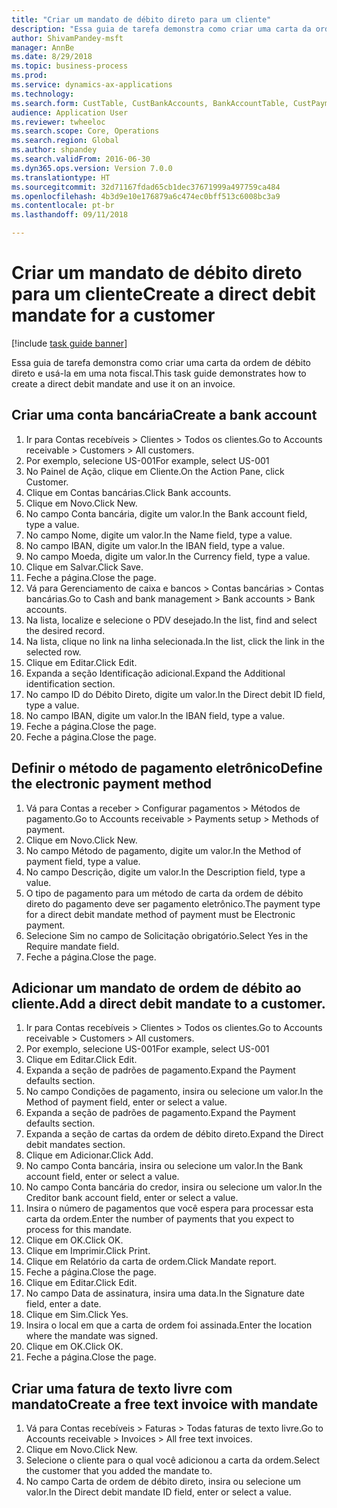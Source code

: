 ```yaml
--- 
title: "Criar um mandato de débito direto para um cliente"
description: "Essa guia de tarefa demonstra como criar uma carta da ordem de débito direto e usá-la em uma nota fiscal."
author: ShivamPandey-msft
manager: AnnBe
ms.date: 8/29/2018
ms.topic: business-process
ms.prod: 
ms.service: dynamics-ax-applications
ms.technology: 
ms.search.form: CustTable, CustBankAccounts, BankAccountTable, CustPaymMode, CustDirectDebitMandate, BankAccountTableLookUp, SrsReportViewerForm,  LogisticsAddressCityLookup, CustFreeInvoice, CustTableLookup
audience: Application User
ms.reviewer: twheeloc
ms.search.scope: Core, Operations
ms.search.region: Global
ms.author: shpandey
ms.search.validFrom: 2016-06-30
ms.dyn365.ops.version: Version 7.0.0
ms.translationtype: HT
ms.sourcegitcommit: 32d71167fdad65cb1dec37671999a497759ca484
ms.openlocfilehash: 4b3d9e10e176879a6c474ec0bff513c6008bc3a9
ms.contentlocale: pt-br
ms.lasthandoff: 09/11/2018

---
```

# <a name="create-a-direct-debit-mandate-for-a-customer"></a><span data-ttu-id="37988-103">Criar um mandato de débito direto para um cliente</span><span class="sxs-lookup"><span data-stu-id="37988-103">Create a direct debit mandate for a customer</span></span>

[!include [task guide banner](../../includes/task-guide-banner.md)]

<span data-ttu-id="37988-104">Essa guia de tarefa demonstra como criar uma carta da ordem de débito direto e usá-la em uma nota fiscal.</span><span class="sxs-lookup"><span data-stu-id="37988-104">This task guide demonstrates how to create a direct debit mandate and use it on an invoice.</span></span>


## <a name="create-a-bank-account"></a><span data-ttu-id="37988-105">Criar uma conta bancária</span><span class="sxs-lookup"><span data-stu-id="37988-105">Create a bank account</span></span>
1. <span data-ttu-id="37988-106">Ir para Contas recebíveis > Clientes > Todos os clientes.</span><span class="sxs-lookup"><span data-stu-id="37988-106">Go to Accounts receivable > Customers > All customers.</span></span>
2. <span data-ttu-id="37988-107">Por exemplo, selecione US-001</span><span class="sxs-lookup"><span data-stu-id="37988-107">For example, select US-001</span></span>
3. <span data-ttu-id="37988-108">No Painel de Ação, clique em Cliente.</span><span class="sxs-lookup"><span data-stu-id="37988-108">On the Action Pane, click Customer.</span></span>
4. <span data-ttu-id="37988-109">Clique em Contas bancárias.</span><span class="sxs-lookup"><span data-stu-id="37988-109">Click Bank accounts.</span></span>
5. <span data-ttu-id="37988-110">Clique em Novo.</span><span class="sxs-lookup"><span data-stu-id="37988-110">Click New.</span></span>
6. <span data-ttu-id="37988-111">No campo Conta bancária, digite um valor.</span><span class="sxs-lookup"><span data-stu-id="37988-111">In the Bank account field, type a value.</span></span>
7. <span data-ttu-id="37988-112">No campo Nome, digite um valor.</span><span class="sxs-lookup"><span data-stu-id="37988-112">In the Name field, type a value.</span></span>
8. <span data-ttu-id="37988-113">No campo IBAN, digite um valor.</span><span class="sxs-lookup"><span data-stu-id="37988-113">In the IBAN field, type a value.</span></span>
9. <span data-ttu-id="37988-114">No campo Moeda, digite um valor.</span><span class="sxs-lookup"><span data-stu-id="37988-114">In the Currency field, type a value.</span></span>
10. <span data-ttu-id="37988-115">Clique em Salvar.</span><span class="sxs-lookup"><span data-stu-id="37988-115">Click Save.</span></span>
11. <span data-ttu-id="37988-116">Feche a página.</span><span class="sxs-lookup"><span data-stu-id="37988-116">Close the page.</span></span>
12. <span data-ttu-id="37988-117">Vá para Gerenciamento de caixa e bancos > Contas bancárias > Contas bancárias.</span><span class="sxs-lookup"><span data-stu-id="37988-117">Go to Cash and bank management > Bank accounts > Bank accounts.</span></span>
13. <span data-ttu-id="37988-118">Na lista, localize e selecione o PDV desejado.</span><span class="sxs-lookup"><span data-stu-id="37988-118">In the list, find and select the desired record.</span></span>
14. <span data-ttu-id="37988-119">Na lista, clique no link na linha selecionada.</span><span class="sxs-lookup"><span data-stu-id="37988-119">In the list, click the link in the selected row.</span></span>
15. <span data-ttu-id="37988-120">Clique em Editar.</span><span class="sxs-lookup"><span data-stu-id="37988-120">Click Edit.</span></span>
16. <span data-ttu-id="37988-121">Expanda a seção Identificação adicional.</span><span class="sxs-lookup"><span data-stu-id="37988-121">Expand the Additional identification section.</span></span>
17. <span data-ttu-id="37988-122">No campo ID do Débito Direto, digite um valor.</span><span class="sxs-lookup"><span data-stu-id="37988-122">In the Direct debit ID field, type a value.</span></span>
18. <span data-ttu-id="37988-123">No campo IBAN, digite um valor.</span><span class="sxs-lookup"><span data-stu-id="37988-123">In the IBAN field, type a value.</span></span>
19. <span data-ttu-id="37988-124">Feche a página.</span><span class="sxs-lookup"><span data-stu-id="37988-124">Close the page.</span></span>
20. <span data-ttu-id="37988-125">Feche a página.</span><span class="sxs-lookup"><span data-stu-id="37988-125">Close the page.</span></span>

## <a name="define-the-electronic-payment-method"></a><span data-ttu-id="37988-126">Definir o método de pagamento eletrônico</span><span class="sxs-lookup"><span data-stu-id="37988-126">Define the electronic payment method</span></span>
1. <span data-ttu-id="37988-127">Vá para Contas a receber > Configurar pagamentos > Métodos de pagamento.</span><span class="sxs-lookup"><span data-stu-id="37988-127">Go to Accounts receivable > Payments setup > Methods of payment.</span></span>
2. <span data-ttu-id="37988-128">Clique em Novo.</span><span class="sxs-lookup"><span data-stu-id="37988-128">Click New.</span></span>
3. <span data-ttu-id="37988-129">No campo Método de pagamento, digite um valor.</span><span class="sxs-lookup"><span data-stu-id="37988-129">In the Method of payment field, type a value.</span></span>
4. <span data-ttu-id="37988-130">No campo Descrição, digite um valor.</span><span class="sxs-lookup"><span data-stu-id="37988-130">In the Description field, type a value.</span></span>
5. <span data-ttu-id="37988-131">O tipo de pagamento para um método de carta da ordem de débito direto do pagamento deve ser pagamento eletrônico.</span><span class="sxs-lookup"><span data-stu-id="37988-131">The payment type for a direct debit mandate method of payment must be Electronic payment.</span></span>
6. <span data-ttu-id="37988-132">Selecione Sim no campo de Solicitação obrigatório.</span><span class="sxs-lookup"><span data-stu-id="37988-132">Select Yes in the Require mandate field.</span></span>
7. <span data-ttu-id="37988-133">Feche a página.</span><span class="sxs-lookup"><span data-stu-id="37988-133">Close the page.</span></span>

## <a name="add-a-direct-debit-mandate-to-a-customer"></a><span data-ttu-id="37988-134">Adicionar um mandato de ordem de débito ao cliente.</span><span class="sxs-lookup"><span data-stu-id="37988-134">Add a direct debit mandate to a customer.</span></span>
1. <span data-ttu-id="37988-135">Ir para Contas recebíveis > Clientes > Todos os clientes.</span><span class="sxs-lookup"><span data-stu-id="37988-135">Go to Accounts receivable > Customers > All customers.</span></span>
2. <span data-ttu-id="37988-136">Por exemplo, selecione US-001</span><span class="sxs-lookup"><span data-stu-id="37988-136">For example, select US-001</span></span>
3. <span data-ttu-id="37988-137">Clique em Editar.</span><span class="sxs-lookup"><span data-stu-id="37988-137">Click Edit.</span></span>
4. <span data-ttu-id="37988-138">Expanda a seção de padrões de pagamento.</span><span class="sxs-lookup"><span data-stu-id="37988-138">Expand the Payment defaults section.</span></span>
5. <span data-ttu-id="37988-139">No campo Condições de pagamento, insira ou selecione um valor.</span><span class="sxs-lookup"><span data-stu-id="37988-139">In the Method of payment field, enter or select a value.</span></span>
6. <span data-ttu-id="37988-140">Expanda a seção de padrões de pagamento.</span><span class="sxs-lookup"><span data-stu-id="37988-140">Expand the Payment defaults section.</span></span>
7. <span data-ttu-id="37988-141">Expanda a seção de cartas da ordem de débito direto.</span><span class="sxs-lookup"><span data-stu-id="37988-141">Expand the Direct debit mandates section.</span></span>
8. <span data-ttu-id="37988-142">Clique em Adicionar.</span><span class="sxs-lookup"><span data-stu-id="37988-142">Click Add.</span></span>
9. <span data-ttu-id="37988-143">No campo Conta bancária, insira ou selecione um valor.</span><span class="sxs-lookup"><span data-stu-id="37988-143">In the Bank account field, enter or select a value.</span></span>
10. <span data-ttu-id="37988-144">No campo Conta bancária do credor, insira ou selecione um valor.</span><span class="sxs-lookup"><span data-stu-id="37988-144">In the Creditor bank account field, enter or select a value.</span></span>
11. <span data-ttu-id="37988-145">Insira o número de pagamentos que você espera para processar esta carta da ordem.</span><span class="sxs-lookup"><span data-stu-id="37988-145">Enter the number of payments that you expect to process for this mandate.</span></span>
12. <span data-ttu-id="37988-146">Clique em OK.</span><span class="sxs-lookup"><span data-stu-id="37988-146">Click OK.</span></span>
13. <span data-ttu-id="37988-147">Clique em Imprimir.</span><span class="sxs-lookup"><span data-stu-id="37988-147">Click Print.</span></span>
14. <span data-ttu-id="37988-148">Clique em Relatório da carta de ordem.</span><span class="sxs-lookup"><span data-stu-id="37988-148">Click Mandate report.</span></span>
15. <span data-ttu-id="37988-149">Feche a página.</span><span class="sxs-lookup"><span data-stu-id="37988-149">Close the page.</span></span>
16. <span data-ttu-id="37988-150">Clique em Editar.</span><span class="sxs-lookup"><span data-stu-id="37988-150">Click Edit.</span></span>
17. <span data-ttu-id="37988-151">No campo Data de assinatura, insira uma data.</span><span class="sxs-lookup"><span data-stu-id="37988-151">In the Signature date field, enter a date.</span></span>
18. <span data-ttu-id="37988-152">Clique em Sim.</span><span class="sxs-lookup"><span data-stu-id="37988-152">Click Yes.</span></span>
19. <span data-ttu-id="37988-153">Insira o local em que a carta de ordem foi assinada.</span><span class="sxs-lookup"><span data-stu-id="37988-153">Enter the location where the mandate was signed.</span></span>
20. <span data-ttu-id="37988-154">Clique em OK.</span><span class="sxs-lookup"><span data-stu-id="37988-154">Click OK.</span></span>
21. <span data-ttu-id="37988-155">Feche a página.</span><span class="sxs-lookup"><span data-stu-id="37988-155">Close the page.</span></span>

## <a name="create-a-free-text-invoice-with-mandate"></a><span data-ttu-id="37988-156">Criar uma fatura de texto livre com mandato</span><span class="sxs-lookup"><span data-stu-id="37988-156">Create a free text invoice with mandate</span></span>
1. <span data-ttu-id="37988-157">Vá para Contas recebíveis > Faturas > Todas faturas de texto livre.</span><span class="sxs-lookup"><span data-stu-id="37988-157">Go to Accounts receivable > Invoices > All free text invoices.</span></span>
2. <span data-ttu-id="37988-158">Clique em Novo.</span><span class="sxs-lookup"><span data-stu-id="37988-158">Click New.</span></span>
3. <span data-ttu-id="37988-159">Selecione o cliente para o qual você adicionou a carta da ordem.</span><span class="sxs-lookup"><span data-stu-id="37988-159">Select the customer that you added the mandate to.</span></span>
4. <span data-ttu-id="37988-160">No campo Carta de ordem de débito direto, insira ou selecione um valor.</span><span class="sxs-lookup"><span data-stu-id="37988-160">In the Direct debit mandate ID field, enter or select a value.</span></span>


